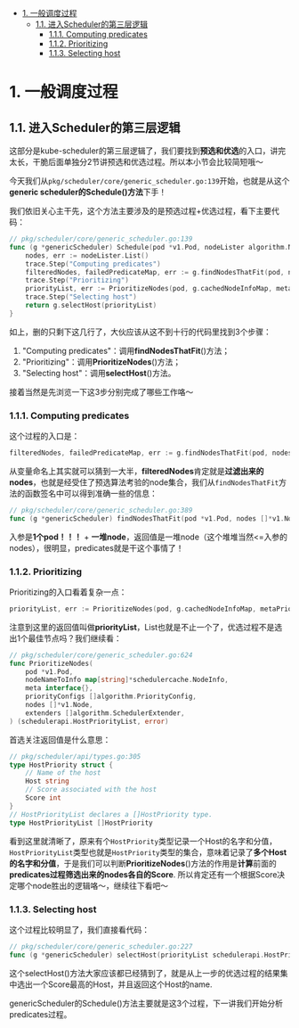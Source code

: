 
<!-- @import "[TOC]" {cmd="toc" depthFrom=1 depthTo=6 orderedList=false} -->

<!-- code_chunk_output -->

- [1. 一般调度过程](#1-一般调度过程)
  - [1.1. 进入Scheduler的第三层逻辑](#11-进入scheduler的第三层逻辑)
    - [1.1.1. Computing predicates](#111-computing-predicates)
    - [1.1.2. Prioritizing](#112-prioritizing)
    - [1.1.3. Selecting host](#113-selecting-host)

<!-- /code_chunk_output -->

# 1. 一般调度过程

<!-- toc -->

## 1.1. 进入Scheduler的第三层逻辑

这部分是kube\-scheduler的第三层逻辑了，我们要找到**预选和优选**的入口，讲完太长，干脆后面单独分2节讲预选和优选过程。所以本小节会比较简短哦～

今天我们从`pkg/scheduler/core/generic_scheduler.go:139`开始，也就是从这个**generic scheduler的Schedule()方法**下手！

我们依旧关心主干先，这个方法主要涉及的是预选过程\+优选过程，看下主要代码：

```go
// pkg/scheduler/core/generic_scheduler.go:139
func (g *genericScheduler) Schedule(pod *v1.Pod, nodeLister algorithm.NodeLister) (string, error) {
	nodes, err := nodeLister.List()
	trace.Step("Computing predicates")
	filteredNodes, failedPredicateMap, err := g.findNodesThatFit(pod, nodes)
	trace.Step("Prioritizing")
	priorityList, err := PrioritizeNodes(pod, g.cachedNodeInfoMap, metaPrioritiesInterface, g.prioritizers, filteredNodes, g.extenders)
	trace.Step("Selecting host")
	return g.selectHost(priorityList)
}
```

如上，删的只剩下这几行了，大伙应该从这不到十行的代码里找到3个步骤：

1. "Computing predicates"：调用**findNodesThatFit**()方法；
2. "Prioritizing"：调用**PrioritizeNodes**()方法；
3. "Selecting host"：调用**selectHost**()方法。

接着当然是先浏览一下这3步分别完成了哪些工作咯～

### 1.1.1. Computing predicates

这个过程的入口是：

```go
filteredNodes, failedPredicateMap, err := g.findNodesThatFit(pod, nodes)
```

从变量命名上其实就可以猜到一大半，**filteredNodes**肯定就是**过滤出来的nodes**，也就是经受住了预选算法考验的node集合，我们从`findNodesThatFit`方法的函数签名中可以得到准确一些的信息：

```go
// pkg/scheduler/core/generic_scheduler.go:389
func (g *genericScheduler) findNodesThatFit(pod *v1.Pod, nodes []*v1.Node) ([]*v1.Node, FailedPredicateMap, error)
```

入参是**1个pod！！！** + **一堆node**，返回值是一堆node（这个堆堆当然<=入参的nodes），很明显，predicates就是干这个事情了！

### 1.1.2. Prioritizing

Prioritizing的入口看着复杂一点：

```go
priorityList, err := PrioritizeNodes(pod, g.cachedNodeInfoMap, metaPrioritiesInterface, g.prioritizers, filteredNodes, g.extenders)
```

注意到这里的返回值叫做**priorityList**，List也就是不止一个了，优选过程不是选出1个最佳节点吗？我们继续看：

```go
// pkg/scheduler/core/generic_scheduler.go:624
func PrioritizeNodes(
	pod *v1.Pod,
	nodeNameToInfo map[string]*schedulercache.NodeInfo,
	meta interface{},
	priorityConfigs []algorithm.PriorityConfig,
	nodes []*v1.Node,
	extenders []algorithm.SchedulerExtender,
) (schedulerapi.HostPriorityList, error)
```

首选关注返回值是什么意思：

```go
// pkg/scheduler/api/types.go:305
type HostPriority struct {
	// Name of the host
	Host string
	// Score associated with the host
	Score int
}
// HostPriorityList declares a []HostPriority type.
type HostPriorityList []HostPriority
```

看到这里就清晰了，原来有个`HostPriority`类型记录一个Host的名字和分值，`HostPriorityList`类型也就是`HostPriority`类型的集合，意味着记录了**多个Host的名字和分值**，于是我们可以判断**PrioritizeNodes**()方法的作用是**计算**前面的**predicates过程筛选出来的nodes各自的Score**. 所以肯定还有一个根据Score决定哪个node胜出的逻辑咯～，继续往下看吧～

### 1.1.3. Selecting host

这个过程比较明显了，我们直接看代码：

```go
// pkg/scheduler/core/generic_scheduler.go:227
func (g *genericScheduler) selectHost(priorityList schedulerapi.HostPriorityList) (string, error)
```

这个selectHost()方法大家应该都已经猜到了，就是从上一步的优选过程的结果集中选出一个Score最高的Host，并且返回这个Host的name.

genericScheduler的Schedule()方法主要就是这3个过程，下一讲我们开始分析predicates过程。
